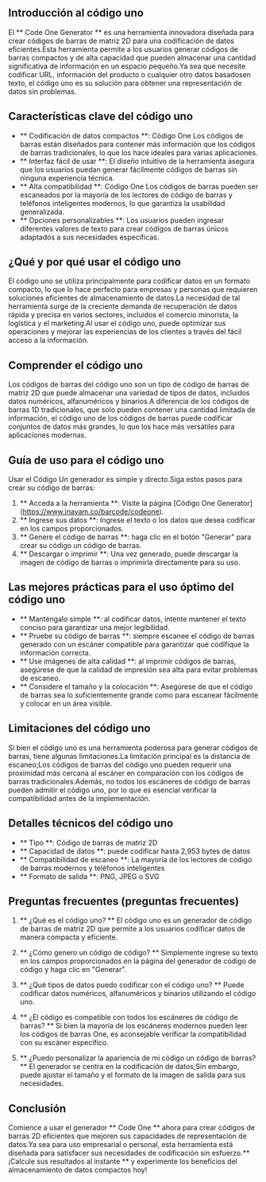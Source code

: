 ## Introducción al código uno

El ** Code One Generator ** es una herramienta innovadora diseñada para crear códigos de barras de matriz 2D para una codificación de datos eficientes.Esta herramienta permite a los usuarios generar códigos de barras compactos y de alta capacidad que pueden almacenar una cantidad significativa de información en un espacio pequeño.Ya sea que necesite codificar URL, información del producto o cualquier otro datos basados ​​en texto, el código uno es su solución para obtener una representación de datos sin problemas.

## Características clave del código uno

- ** Codificación de datos compactos **: Código One Los códigos de barras están diseñados para contener más información que los códigos de barras tradicionales, lo que los hace ideales para varias aplicaciones.
- ** Interfaz fácil de usar **: El diseño intuitivo de la herramienta asegura que los usuarios puedan generar fácilmente códigos de barras sin ninguna experiencia técnica.
- ** Alta compatibilidad **: Código One Los códigos de barras pueden ser escaneados por la mayoría de los lectores de código de barras y teléfonos inteligentes modernos, lo que garantiza la usabilidad generalizada.
- ** Opciones personalizables **: Los usuarios pueden ingresar diferentes valores de texto para crear códigos de barras únicos adaptados a sus necesidades específicas.

## ¿Qué y por qué usar el código uno

El código uno se utiliza principalmente para codificar datos en un formato compacto, lo que lo hace perfecto para empresas y personas que requieren soluciones eficientes de almacenamiento de datos.La necesidad de tal herramienta surge de la creciente demanda de recuperación de datos rápida y precisa en varios sectores, incluidos el comercio minorista, la logística y el marketing.Al usar el código uno, puede optimizar sus operaciones y mejorar las experiencias de los clientes a través del fácil acceso a la información.

## Comprender el código uno

Los códigos de barras del código uno son un tipo de código de barras de matriz 2D que puede almacenar una variedad de tipos de datos, incluidos datos numéricos, alfanuméricos y binarios.A diferencia de los códigos de barras 1D tradicionales, que solo pueden contener una cantidad limitada de información, el código uno de los códigos de barras puede codificar conjuntos de datos más grandes, lo que los hace más versátiles para aplicaciones modernas.

## Guía de uso para el código uno

Usar el Código Un generador es simple y directo.Siga estos pasos para crear su código de barras:

1. ** Acceda a la herramienta **: Visite la página [Código One Generator] (https://www.inayam.co/barcode/codeone).
2. ** Ingrese sus datos **: Ingrese el texto o los datos que desea codificar en los campos proporcionados.
3. ** Genere el código de barras **: haga clic en el botón "Generar" para crear su código un código de barras.
4. ** Descargar o imprimir **: Una vez generado, puede descargar la imagen de código de barras o imprimirla directamente para su uso.

## Las mejores prácticas para el uso óptimo del código uno

- ** Manténgalo simple **: al codificar datos, intente mantener el texto conciso para garantizar una mejor legibilidad.
- ** Pruebe su código de barras **: siempre escanee el código de barras generado con un escáner compatible para garantizar que codifique la información correcta.
- ** Use imágenes de alta calidad **: al imprimir códigos de barras, asegúrese de que la calidad de impresión sea alta para evitar problemas de escaneo.
- ** Considere el tamaño y la colocación **: Asegúrese de que el código de barras sea lo suficientemente grande como para escanear fácilmente y colocar en un área visible.

## Limitaciones del código uno

Si bien el código uno es una herramienta poderosa para generar códigos de barras, tiene algunas limitaciones.La limitación principal es la distancia de escaneo;Los códigos de barras del código uno pueden requerir una proximidad más cercana al escáner en comparación con los códigos de barras tradicionales.Además, no todos los escáneres de código de barras pueden admitir el código uno, por lo que es esencial verificar la compatibilidad antes de la implementación.

## Detalles técnicos del código uno

- ** Tipo **: Código de barras de matriz 2D
- ** Capacidad de datos **: puede codificar hasta 2,953 bytes de datos
- ** Compatibilidad de escaneo **: La mayoría de los lectores de código de barras modernos y teléfonos inteligentes
- ** Formato de salida **: PNG, JPEG o SVG

## Preguntas frecuentes (preguntas frecuentes)

1. ** ¿Qué es el código uno? **
El código uno es un generador de código de barras de matriz 2D que permite a los usuarios codificar datos de manera compacta y eficiente.

2. ** ¿Cómo genero un código de código? **
Simplemente ingrese su texto en los campos proporcionados en la página del generador de código de código y haga clic en "Generar".

3. ** ¿Qué tipos de datos puedo codificar con el código uno? **
Puede codificar datos numéricos, alfanuméricos y binarios utilizando el código uno.

4. ** ¿El código es compatible con todos los escáneres de código de barras? **
Si bien la mayoría de los escáneres modernos pueden leer los códigos de barras One, es aconsejable verificar la compatibilidad con su escáner específico.

5. ** ¿Puedo personalizar la apariencia de mi código un código de barras? **
El generador se centra en la codificación de datos;Sin embargo, puede ajustar el tamaño y el formato de la imagen de salida para sus necesidades.

## Conclusión

Comience a usar el generador ** Code One ** ahora para crear códigos de barras 2D eficientes que mejoren sus capacidades de representación de datos.Ya sea para uso empresarial o personal, esta herramienta está diseñada para satisfacer sus necesidades de codificación sin esfuerzo.** ¡Calcule sus resultados al instante ** y experimente los beneficios del almacenamiento de datos compactos hoy!